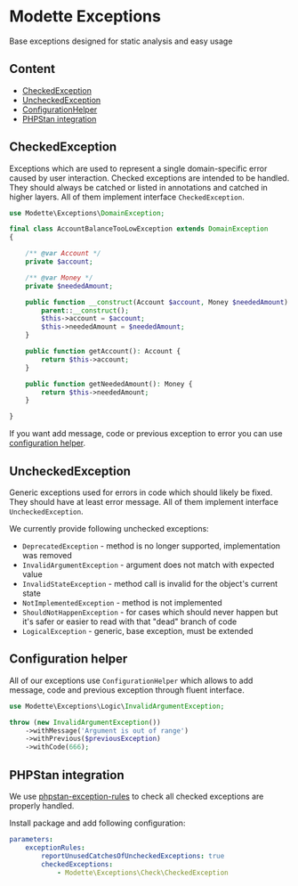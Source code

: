 # Modette Exceptions

Base exceptions designed for static analysis and easy usage

## Content

- [CheckedException](#checkedexception)
- [UncheckedException](#uncheckedexception)
- [ConfigurationHelper](#configuration-helper)
- [PHPStan integration](#phpstan-integration)

## CheckedException

Exceptions which are used to represent a single domain-specific error caused by user interaction.
Checked exceptions are intended to be handled. They should always be catched or listed in annotations and catched in higher layers.
All of them implement interface `CheckedException`.

```php
use Modette\Exceptions\DomainException;

final class AccountBalanceTooLowException extends DomainException
{

	/** @var Account */
	private $account;

	/** @var Money */
	private $neededAmount;

	public function __construct(Account $account, Money $neededAmount) {
		parent::__construct();
	    $this->account = $account;
	    $this->neededAmount = $neededAmount;
	}

	public function getAccount(): Account {
        return $this->account;
    }

    public function getNeededAmount(): Money {
        return $this->neededAmount;
    }

}
```

If you want add message, code or previous exception to error you can use [configuration helper](#configuration-helper).

## UncheckedException

Generic exceptions used for errors in code which should likely be fixed. They should have at least error message.
All of them implement interface `UncheckedException`.

We currently provide following unchecked exceptions:

- `DeprecatedException` - method is no longer supported, implementation was removed
- `InvalidArgumentException` - argument does not match with expected value
- `InvalidStateException` - method call is invalid for the object's current state
- `NotImplementedException` - method is not implemented
- `ShouldNotHappenException` - for cases which should never happen but it's safer or easier to read with that "dead" branch of code
- `LogicalException` - generic, base exception, must be extended

## Configuration helper

All of our exceptions use `ConfigurationHelper` which allows to add message, code and previous exception through fluent interface.

```php
use Modette\Exceptions\Logic\InvalidArgumentException;

throw (new InvalidArgumentException())
    ->withMessage('Argument is out of range')
    ->withPrevious($previousException)
    ->withCode(666);
```

## PHPStan integration

We use [phpstan-exception-rules](https://github.com/pepakriz/phpstan-exception-rules) to check all checked exceptions are properly handled.

Install package and add following configuration:

```yaml
parameters:
    exceptionRules:
        reportUnusedCatchesOfUncheckedExceptions: true
        checkedExceptions:
            - Modette\Exceptions\Check\CheckedException
```
